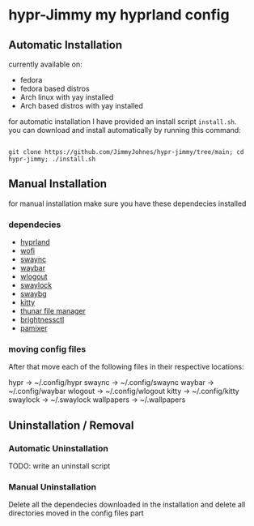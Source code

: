# hypr-Jimmy my hyprland config

## Automatic Installation

currently available on:  

- fedora
- fedora based distros
- Arch linux with yay installed
- Arch based distros with yay installed

for automatic installation I have provided an install script ` install.sh `.  
you can download and install automatically by running this command:  

```

git clone https://github.com/JimmyJohnes/hypr-jimmy/tree/main; cd hypr-jimmy; ./install.sh

```

## Manual Installation

for manual installation make sure you have these dependecies installed

### dependecies


- [hyprland](https://github.com/hyprwm/Hyprland)
- [wofi](https://hg.sr.ht/~scoopta/wofi)
- [swaync](https://github.com/ErikReider/SwayNotificationCenter)
- [waybar](https://github.com/Alexays/Waybar)
- [wlogout](https://github.com/ArtsyMacaw/wlogout)
- [swaylock](https://github.com/swaywm/swaylock)
- [swaybg](https://github.com/swaywm/swaybg)
- [kitty](https://github.com/kovidgoyal/kitty)
- [thunar file manager](https://docs.xfce.org/xfce/thunar/start)
- [brightnessctl](https://github.com/Hummer12007/brightnessctl)
- [pamixer](https://github.com/cdemoulins/pamixer)

### moving config files

After that move each of the following files in their respective locations:  

hypr -> ~/.config/hypr
swaync -> ~/.config/swaync
waybar -> ~/.config/waybar
wlogout -> ~/.config/wlogout
kitty -> ~/.config/kitty
swaylock -> ~/.swaylock
wallpapers -> ~/.wallpapers


## Uninstallation / Removal

### Automatic Uninstallation

TODO: write an uninstall script


### Manual Uninstallation

Delete all the dependecies downloaded in the installation and delete all directories moved in the config files part
